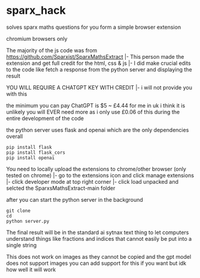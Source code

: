 # sparx_hack
solves sparx maths questions for you form a simple browser extension

chromium browsers only

The majority of the js code was from https://github.com/Sparxist/SparxMathsExtract
|- This person made the extension and get full credit for the html, css & js
|- I did make crucial edits to the code like fetch a response from the python server and displaying the result

YOU WILL REQUIRE A CHATGPT KEY WITH CREDIT
|- i will not provide you with this

the minimum you can pay ChatGPT is $5 ~ £4.44 for me in uk
i think it is unlikely you will EVER need more as i only use £0.06 of this during the entire development of the code

the python server uses flask and openai which are the only dependencies overall

    pip install flask
    pip install flask_cors
    pip install openai

You need to locally upload the extensions to chrome/other browser (only tested on chrome)
|- go to the extensions icon and click manage extensions
|- click developer mode at top right corner
|- click load unpacked and selcted the SparxsMathsExtract-main folder

after you can start the python server in the background

    git clone 
    cd 
    python server.py

The final result will be in the standard ai sytnax text thing to let computers understand things like fractions and indices that cannot easily be put into a single string

This does not work on images as they cannot be copied and the gpt model does not support images
you can add support for this if you want but idk how well it will work
